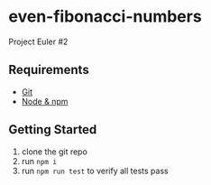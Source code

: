 # even-fibonacci-numbers
Project Euler #2

## Requirements
- [Git](https://git-scm.com/downloads)
- [Node & npm](https://nodejs.org/en/)

## Getting Started
1. clone the git repo
2. run `npm i`
3. run `npm run test` to verify all tests pass
